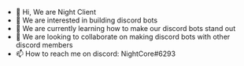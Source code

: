 - 👋 Hi, We are Night Client
- 👀 We are interested in building discord bots
- 🌱 We are currently learning how to make our discord bots stand out
- 💞️ We are looking to collaborate on making discord bots with other discord members
- 📫 How to reach me on discord: NightCore#6293
